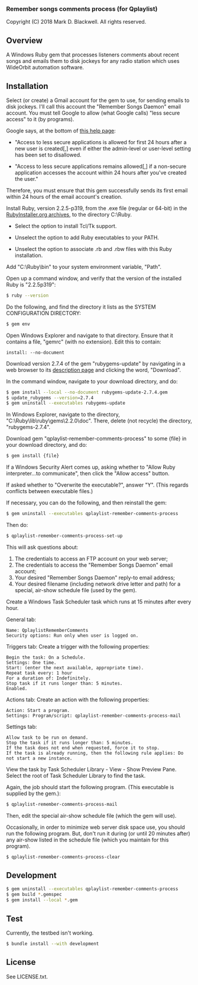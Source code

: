 ### Remember songs comments process (for Qplaylist)

Copyright (C) 2018 Mark D. Blackwell.
   All rights reserved.

## Overview

A Windows Ruby gem that processes
listeners comments about recent songs
and emails them to disk jockeys
for any radio station
which uses WideOrbit automation software.

## Installation

Select (or create) a Gmail account for the gem to use,
for sending emails to disk jockeys.
I'll call this account the "Remember Songs Daemon" email account.
You must tell Google to allow (what Google calls)
"less secure access" to it (by programs).

Google says, at the bottom of [this help page](https://support.google.com/a/answer/6260879):

* "Access to less secure applications is allowed for first 24 hours after a new user is created[,]
even if either the admin-level or user-level setting has been set to disallowed.

* "Access to less secure applications remains allowed[,]
if a non-secure application accesses the account within 24 hours after you've created the user."

Therefore, you must ensure that this gem successfully sends its first email
within 24 hours of the email account's creation.

Install Ruby, version 2.2.5-p319, from the .exe file (regular or 64-bit) in the
[RubyInstaller.org archives](https://rubyinstaller.org/downloads/archives/),
to the directory C:\Ruby.

* Select the option to install Tcl/Tk support.

* Unselect the option to add Ruby executables to your PATH.

* Unselect the option to associate .rb and .rbw files with this Ruby installation.

Add "C:\Ruby\bin" to your system environment variable, "Path".

Open up a command window,
and verify that the version of the installed Ruby is "2.2.5p319":

````bash
$ ruby --version
````

Do the following,
and find the directory it lists as the SYSTEM CONFIGURATION DIRECTORY:

````bash
$ gem env
````

Open Windows Explorer and navigate to that directory.
Ensure that it contains a file, "gemrc" (with no extension).
Edit this to contain:

````
install: --no-document
````

Download version 2.7.4 of the gem "rubygems-update" by navigating in a web browser to its
[description page](https://rubygems.org/gems/rubygems-update/versions/2.7.4)
and clicking the word, "Download".

In the command window, navigate to your download directory, and do:

````bash
$ gem install --local --no-document rubygems-update-2.7.4.gem
$ update_rubygems --version=2.7.4
$ gem uninstall --executables rubygems-update
````

In Windows Explorer, navigate to the directory, "C:\Ruby\lib\ruby\gems\2.2.0\doc".
There, delete (not recycle) the directory, "rubygems-2.7.4".

Download gem "qplaylist-remember-comments-process"
to some {file} in your download directory, and do:

````bash
$ gem install {file}
````

If a Windows Security Alert comes up, asking whether to "Allow Ruby interpreter...to communicate",
then click the "Allow access" button.

If asked whether to "Overwrite the executable?",
answer "Y".
(This regards conflicts between executable files.)

If necessary, you can do the following,
and then reinstall the gem:

````bash
$ gem uninstall --executables qplaylist-remember-comments-process
````

Then do:

````bash
$ qplaylist-remember-comments-process-set-up
````

This will ask questions about:
1. The credentials to access an FTP account on your web server;
1. The credentials to access the "Remember Songs Daemon" email account;
1. Your desired "Remember Songs Daemon" reply-to email address;
1. Your desired filename
(including network drive letter and path)
for a special, air-show schedule file
(used by the gem).

Create a Windows Task Scheduler task which runs at 15 minutes after every hour.

  General tab:
````
Name: QplaylistRememberComments
Security options: Run only when user is logged on.
````

  Triggers tab: Create a trigger with the following properties:
````
Begin the task: On a Schedule.
Settings: One time.
Start: (enter the next available, appropriate time).
Repeat task every: 1 hour
For a duration of: Indefinitely.
Stop task if it runs longer than: 5 minutes.
Enabled.
````

  Actions tab: Create an action with the following properties:
````
Action: Start a program.
Settings: Program/script: qplaylist-remember-comments-process-mail
````

  Settings tab:
````
Allow task to be run on demand.
Stop the task if it runs longer than: 5 minutes.
If the task does not end when requested, force it to stop.
If the task is already running, then the following rule applies: Do not start a new instance.
````

View the task by Task Scheduler Library - View - Show Preview Pane.
Select the root of Task Scheduler Library to find the task.

Again, the job should start the following program.
(This executable is supplied by the gem.):

````bash
$ qplaylist-remember-comments-process-mail
````

Then, edit the special air-show schedule file (which the gem will use).

Occasionally, in order to minimize web server disk space use,
you should run the following program.
But, don't run it during
(or until 20 minutes after)
any air-show listed in the schedule file
(which you maintain for this program).

````bash
$ qplaylist-remember-comments-process-clear
````

## Development

````bash
$ gem uninstall --executables qplaylist-remember-comments-process
$ gem build *.gemspec
$ gem install --local *.gem
````

## Test

Currently, the testbed isn't working.

````bash
$ bundle install --with development
````

## License

See LICENSE.txt.
